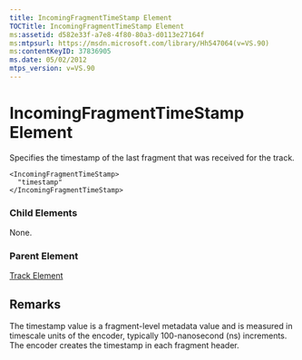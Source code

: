 ```yaml
---
title: IncomingFragmentTimeStamp Element
TOCTitle: IncomingFragmentTimeStamp Element
ms:assetid: d582e33f-a7e8-4f80-80a3-d0113e27164f
ms:mtpsurl: https://msdn.microsoft.com/library/Hh547064(v=VS.90)
ms:contentKeyID: 37836905
ms.date: 05/02/2012
mtps_version: v=VS.90
---
```


# IncomingFragmentTimeStamp Element

Specifies the timestamp of the last fragment that was received for the track.

    <IncomingFragmentTimeStamp>
      "timestamp"
    </IncomingFragmentTimeStamp>

### Child Elements

None.

### Parent Element

[Track Element](track-element.md)

## Remarks

The timestamp value is a fragment-level metadata value and is measured in timescale units of the encoder, typically 100-nanosecond (ns) increments. The encoder creates the timestamp in each fragment header.
